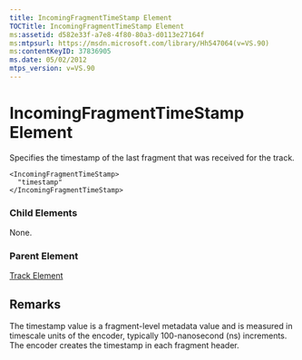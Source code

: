 ```yaml
---
title: IncomingFragmentTimeStamp Element
TOCTitle: IncomingFragmentTimeStamp Element
ms:assetid: d582e33f-a7e8-4f80-80a3-d0113e27164f
ms:mtpsurl: https://msdn.microsoft.com/library/Hh547064(v=VS.90)
ms:contentKeyID: 37836905
ms.date: 05/02/2012
mtps_version: v=VS.90
---
```


# IncomingFragmentTimeStamp Element

Specifies the timestamp of the last fragment that was received for the track.

    <IncomingFragmentTimeStamp>
      "timestamp"
    </IncomingFragmentTimeStamp>

### Child Elements

None.

### Parent Element

[Track Element](track-element.md)

## Remarks

The timestamp value is a fragment-level metadata value and is measured in timescale units of the encoder, typically 100-nanosecond (ns) increments. The encoder creates the timestamp in each fragment header.
